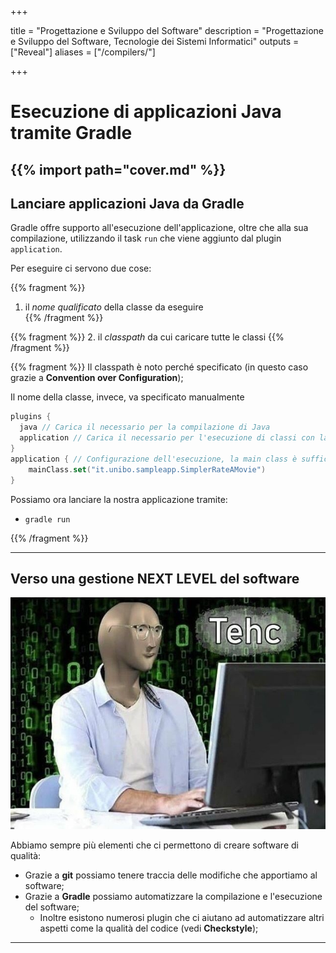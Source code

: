 
+++

title = "Progettazione e Sviluppo del Software"
description = "Progettazione e Sviluppo del Software, Tecnologie dei Sistemi Informatici"
outputs = ["Reveal"]
aliases = ["/compilers/"]

+++

# Esecuzione di applicazioni Java tramite Gradle
{{% import path="cover.md" %}}
---

## Lanciare applicazioni Java da Gradle
Gradle offre supporto all'esecuzione dell'applicazione,
oltre che alla sua compilazione,
utilizzando il task `run` che viene aggiunto dal plugin `application`.

Per eseguire ci servono due cose:

{{% fragment %}}
1. il *nome qualificato* della classe da eseguire <br>
   {{% /fragment %}}

{{% fragment %}}
2. il *classpath* da cui caricare tutte le classi
   {{% /fragment %}}

{{% fragment %}}
Il classpath è noto perché specificato (in questo caso grazie a **Convention over Configuration**);

Il nome della classe, invece, va specificato manualmente

```kotlin
plugins {
  java // Carica il necessario per la compilazione di Java
  application // Carica il necessario per l'esecuzione di classi con la JVM
}
application { // Configurazione dell'esecuzione, la main class è sufficiente
    mainClass.set("it.unibo.sampleapp.SimplerRateAMovie")
}
```

Possiamo ora lanciare la nostra applicazione tramite:
* `gradle run`

{{% /fragment %}}

---

## Verso una gestione NEXT LEVEL del software

![Meme del tizio che dice stonks ma invece dice tech](tech.jpg)

Abbiamo sempre più elementi che ci permettono di creare software di qualità:

- Grazie a **git** possiamo tenere traccia delle modifiche che apportiamo al software;
- Grazie a **Gradle** possiamo automatizzare la compilazione e l'esecuzione del software;
    - Inoltre esistono numerosi plugin che ci aiutano ad automatizzare altri aspetti come la qualità del codice (vedi **Checkstyle**);

---